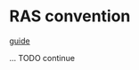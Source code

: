 # RAS convention

[guide](https://cloud.ljp.upmc.fr/index.php/s/dkURZKVn1MN12eZ)

... TODO continue
